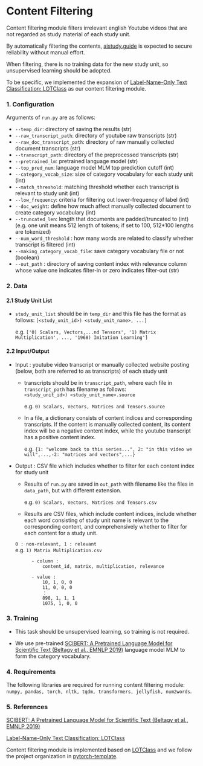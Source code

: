 # Content Filtering

Content filtering module filters irrelevant english Youtube videos that are not regarded as study material of each study unit.

By automatically filtering the contents, [aistudy.guide](aistudy.guide) is expected to secure reliability without manual effort. 

When filtering, there is no training data for the new study unit, so unsupervised learning should be adopted.

To be specific, we implemented the expansion of [Label-Name-Only Text Classification: LOTClass](https://aclanthology.org/2020.emnlp-main.724.pdf) as our content filtering module.

### 1. Configuration

Arguments of `run.py` are as follows:

- `--temp_dir`: directory of saving the results (str)
- `--raw_transcript_path`: directory of youtube raw transcripts (str)
- `--raw_doc_transcript_path`: directory of raw manually collected document transcripts (str)
- `--transcript_path`: directory of the preprocessed transcripts (str)
- `--pretrained_lm`: pretrained language model (str)
- `--top_pred_num`: language model MLM top prediction cutoff (int)
- `--category_vocab_size`: size of category vocabulary for each study unit (int)
- `--match_threshold`: matching threshold whether each transcript is relevant to study unit (int)
- `--low_frequency`: criteria for filtering out lower-frequency of label (int)
- `--doc_weight`: define how much affect manually collected document to create category vocabulary (int)
- `--truncated_len`: length that documents are padded/truncated to (int) (e.g. one unit means 512 length of tokens; if set to 100, 512*100 lengths are tokenized)
- `--num_word_threshold` : how many words are related to classify whether transcript is filtered (int)
- `--making_category_vocab_file`: save category vocabulary file or not (boolean)
- `--out_path` : directory of saving content index with relevance column whose value one indicates filter-in or zero indicates filter-out (str)

### 2. Data

#### 2.1 Study Unit List

- `study_unit_list` should be in `temp_dir` and this file has the format as follows:
`[<study_unit_id>) <study_unit_name>, ...]`

    e.g. `['0) Scalars, Vectors,...nd Tensors', '1) Matrix Multiplication', ..., '1968) Imitation Learning']`

#### 2.2 Input/Output

- Input : youtube video transcript or manually collected website posting (below, both are referred to as transcripts) of each study unit  

    - transcripts should be in `transcript_path`, where each file in `transcript_path` has filename as follows:  
        `<study_unit_id>) <study_unit_name>.source`
        
        e.g. `0) Scalars, Vectors, Matrices and Tensors.source`

    - In a file, a dictionary consists of content indices and corresponding transcripts. If the content is manually collected content, its content index will be a negative content index, while the youtube transcript has a positive content index.
        
        e.g. `{1: "welcome back to this series...", 2: "in this video we will",...,-2: "matrices and vectors",...}`


- Output : CSV file which includes whether to filter for each content index for study unit

    - Results of `run.py` are saved in `out_path` with filename like the files in `data_path`, but with different extension.
        
        e.g. `0) Scalars, Vectors, Matrices and Tensors.csv`

    - Results are CSV files, which include content indices, include whether each word consisting of study unit name is relevant to the corresponding content, and comprehensively whether to filter for each content for a study unit.

    `0 : non-relevant, 1 : relevant`  
        e.g. `1) Matrix Multiplication.csv`  

            - column :  
                content_id, matrix, multiplication, relevance  

            - value :  
                10, 1, 0, 0  
                11, 0, 0, 0  
                ⋮  
                898, 1, 1, 1  
                1075, 1, 0, 0   

### 3. Training

- This task should be unsupervised learning, so training is not required.

- We use pre-trained [SCIBERT: A Pretrained Language Model for Scientific Text (Beltagy et al., EMNLP 2019)](https://aclanthology.org/D19-1371.pdf) language model MLM to form the category vocabulary.  

### 4. Requirements

The following libraries are required for running content filtering module: `numpy, pandas, torch, nltk, tqdm, transformers, jellyfish, num2words`.

### 5. References

[SCIBERT: A Pretrained Language Model for Scientific Text (Beltagy et al., EMNLP 2019)](https://aclanthology.org/D19-1371.pdf)

[Label-Name-Only Text Classification: LOTClass](https://aclanthology.org/2020.emnlp-main.724.pdf)

Content filtering module is implemented based on [LOTClass](https://github.com/yumeng5/LOTClass) and we follow the project organization in [pytorch-template](https://github.com/victoresque/pytorch-template).